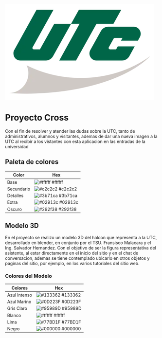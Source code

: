 ![Logo](https://github.com/chava-utc/howky_asistent/blob/main/cross_asistent/static/img/UTC_logo-plano.webp)

# Proyecto Cross

Con el fin de resolver y atender las dudas sobre la UTC, tanto de administrativos, alumnos y visitantes, ademas de dar una nueva imagen a la UTC al recibir a los vistantes con esta aplicacion en las entradas de la universidad

## Paleta de colores

| Color      | Hex                                                              |
| ---------- | ---------------------------------------------------------------- |
| Base       | ![#ffffff](https://via.placeholder.com/10/ffffff?text=+) #ffffff |
| Secundario | ![#c2c2c2](https://via.placeholder.com/10/c2c2c2?text=+) #c2c2c2 |
| Detalles   | ![#3b71ca](https://via.placeholder.com/10/3b71ca?text=+) #3b71ca |
| Extra      | ![#02913c](https://via.placeholder.com/10/02913c?text=+) #02913c |
| Oscuro     | ![#292f38](https://via.placeholder.com/10/292f38?text=+) #292f38 |

## Modelo 3D
En el proyecto se realizo un modelo 3D del halcon que representa a la UTC, desarrollado en blender, en conjunto por el TSU. Fransisco Malacara y el Ing. Salvador Hernandez.
Con el objetivo de ser la figura representativa del asistente, al estar directamente en el inicio del sitio y en el chat de conversacion, ademas se tiene contemplado ubicarlo en otros objetos y paginas del sitio, por ejemplo, en los varios tutoriales del sitio web.

### Colores del Modelo

| Colores      | Hex                                                              |
| ------------ | ---------------------------------------------------------------- |
| Azul Intenso | ![#133362](https://via.placeholder.com/10/133362?text=+) #133362 |
| Azul Marino  | ![#0D223F](https://via.placeholder.com/10/0D223F?text=+) #0D223F |
| Gris Claro   | ![#95989D](https://via.placeholder.com/10/95989D?text=+) #95989D |
| Blanco       | ![#ffffff](https://via.placeholder.com/10/ffffff?text=+) #ffffff |
| Lima         | ![#77BD1F](https://via.placeholder.com/10/77BD1F?text=+) #77BD1F |
| Negro        | ![#000000](https://via.placeholder.com/10/000000?text=+) #000000 |
